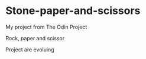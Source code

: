 # Stone-paper-and-scissors

My project from The Odin Project

Rock, paper and scissor

Project are evoluing
